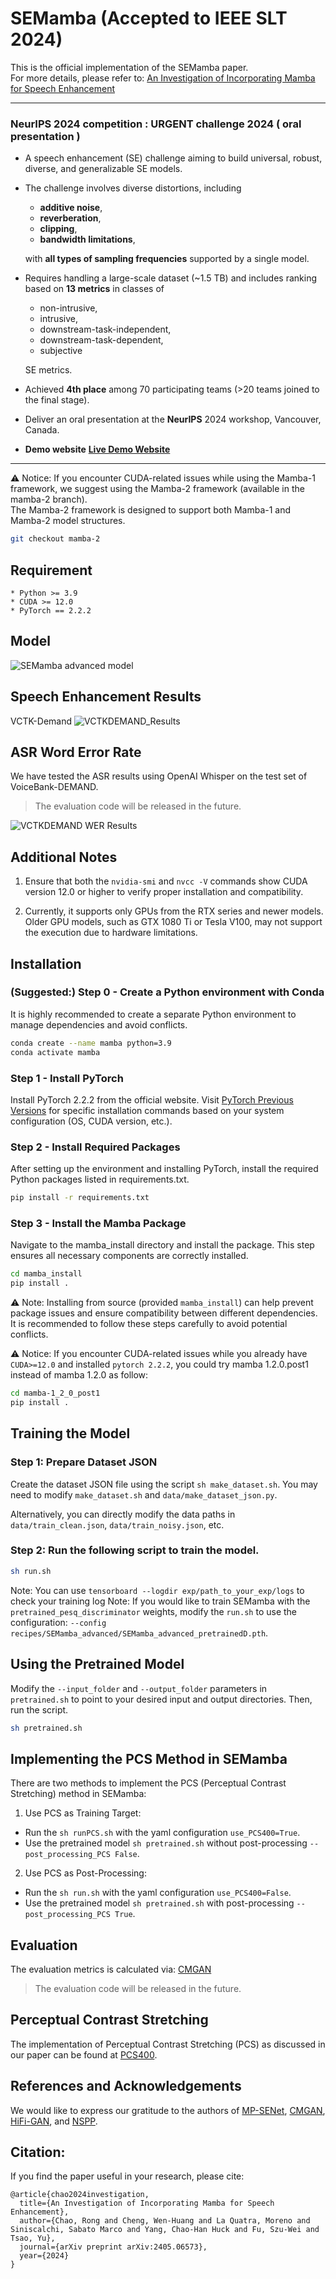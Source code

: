 # SEMamba (Accepted to IEEE SLT 2024)
This is the official implementation of the SEMamba paper.  
For more details, please refer to: [An Investigation of Incorporating Mamba for Speech Enhancement](https://arxiv.org/abs/2405.06573)

---

### NeurIPS 2024 competition : URGENT challenge 2024 ( oral presentation )

- A speech enhancement (SE) challenge aiming to build universal, robust, diverse, and generalizable SE models.
- The challenge involves diverse distortions, including 
    - **additive noise**, 
    - **reverberation**, 
    - **clipping**,
    - **bandwidth limitations**,  

    with **all types of sampling frequencies** supported by a single model.
- Requires handling a large-scale dataset (~1.5 TB) and includes ranking based on **13 metrics** in classes of 
    - non-intrusive, 
    - intrusive, 
    - downstream-task-independent, 
    - downstream-task-dependent,
    - subjective  

    SE metrics.
- Achieved **4th place** among 70 participating teams (>20 teams joined to the final stage).
- Deliver an oral presentation at the **NeurIPS** 2024 workshop, Vancouver, Canada.
- **Demo website** **[Live Demo Website](https://roychao19477.github.io/speech-enhancement-demo-2024/)**

---

⚠️  Notice: If you encounter CUDA-related issues while using the Mamba-1 framework, we suggest using the Mamba-2 framework (available in the mamba-2 branch).  
The Mamba-2 framework is designed to support both Mamba-1 and Mamba-2 model structures.

```bash
git checkout mamba-2
```

## Requirement
    * Python >= 3.9
    * CUDA >= 12.0
    * PyTorch == 2.2.2

## Model

![SEMamba advanced model](imgs/SEMamba_advanced.jpg)

## Speech Enhancement Results
VCTK-Demand
![VCTKDEMAND_Results](imgs/VCTK-Demand.png)

## ASR Word Error Rate
We have tested the ASR results using OpenAI Whisper on the test set of VoiceBank-DEMAND.
> The evaluation code will be released in the future.

![VCTKDEMAND WER Results](imgs/vctk_wer.jpg)

## Additional Notes

1. Ensure that both the `nvidia-smi` and `nvcc -V` commands show CUDA version 12.0 or higher to verify proper installation and compatibility.

2. Currently, it supports only GPUs from the RTX series and newer models. Older GPU models, such as GTX 1080 Ti or Tesla V100, may not support the execution due to hardware limitations.

## Installation
### (Suggested:) Step 0 - Create a Python environment with Conda

It is highly recommended to create a separate Python environment to manage dependencies and avoid conflicts.
```bash
conda create --name mamba python=3.9
conda activate mamba
```

### Step 1 - Install PyTorch

Install PyTorch 2.2.2 from the official website. Visit [PyTorch Previous Versions](https://pytorch.org/get-started/previous-versions/) for specific installation commands based on your system configuration (OS, CUDA version, etc.).

### Step 2 - Install Required Packages

After setting up the environment and installing PyTorch, install the required Python packages listed in requirements.txt.

```bash
pip install -r requirements.txt
```

### Step 3 - Install the Mamba Package

Navigate to the mamba_install directory and install the package. This step ensures all necessary components are correctly installed.

```bash
cd mamba_install
pip install .
```

⚠️  Note: Installing from source (provided `mamba_install`) can help prevent package issues and ensure compatibility between different dependencies. It is recommended to follow these steps carefully to avoid potential conflicts.

⚠️  Notice: If you encounter CUDA-related issues while you already have `CUDA>=12.0` and installed `pytorch 2.2.2`, you could try mamba 1.2.0.post1 instead of mamba 1.2.0 as follow:
```bash
cd mamba-1_2_0_post1
pip install .
```


## Training the Model
### Step 1: Prepare Dataset JSON

Create the dataset JSON file using the script `sh make_dataset.sh`. You may need to modify `make_dataset.sh` and `data/make_dataset_json.py`.

Alternatively, you can directly modify the data paths in `data/train_clean.json`, `data/train_noisy.json`, etc.

### Step 2: Run the following script to train the model.

```bash
sh run.sh
```

Note: You can use `tensorboard --logdir exp/path_to_your_exp/logs` to check your training log
Note: If you would like to train SEMamba with the `pretrained_pesq_discriminator` weights, modify the `run.sh` to use the configuration: `--config recipes/SEMamba_advanced/SEMamba_advanced_pretrainedD.pth`.

## Using the Pretrained Model

Modify the `--input_folder` and `--output_folder` parameters in `pretrained.sh` to point to your desired input and output directories. Then, run the script.

```bash
sh pretrained.sh
```

## Implementing the PCS Method in SEMamba
There are two methods to implement the PCS (Perceptual Contrast Stretching) method in SEMamba:
1. Use PCS as Training Target:
- Run the `sh runPCS.sh` with the yaml configuration `use_PCS400=True`.
- Use the pretrained model `sh pretrained.sh` without post-processing `--post_processing_PCS False`.

2. Use PCS as Post-Processing:
- Run the `sh run.sh` with the yaml configuration `use_PCS400=False`.
- Use the pretrained model `sh pretrained.sh` with post-processing `--post_processing_PCS True`.

## Evaluation
The evaluation metrics is calculated via: [CMGAN](https://github.com/ruizhecao96/CMGAN/blob/main/src/tools/compute_metrics.py)  
> The evaluation code will be released in the future.

## Perceptual Contrast Stretching
The implementation of Perceptual Contrast Stretching (PCS) as discussed in our paper can be found at [PCS400](https://github.com/RoyChao19477/PCS/tree/main/PCS400).

## References and Acknowledgements
We would like to express our gratitude to the authors of [MP-SENet](https://github.com/yxlu-0102/MP-SENet/tree/main), [CMGAN](https://github.com/ruizhecao96/CMGAN), [HiFi-GAN](https://github.com/jik876/hifi-gan/blob/master/train.py), and [NSPP](https://github.com/YangAi520/NSPP).

## Citation:
If you find the paper useful in your research, please cite:  
```
@article{chao2024investigation,
  title={An Investigation of Incorporating Mamba for Speech Enhancement},
  author={Chao, Rong and Cheng, Wen-Huang and La Quatra, Moreno and Siniscalchi, Sabato Marco and Yang, Chao-Han Huck and Fu, Szu-Wei and Tsao, Yu},
  journal={arXiv preprint arXiv:2405.06573},
  year={2024}
}
```
